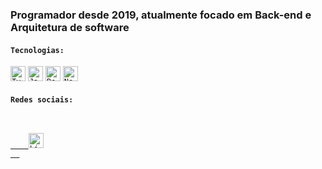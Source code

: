 ### Programador desde 2019, atualmente focado em Back-end e Arquitetura de software

#### `Tecnologias:`

<code><img height="24" src="https://cdn.iconscout.com/icon/free/png-512/typescript-1174965.png" alt="Typescript"/></code>
<code><img height="24" src="https://www.freepnglogos.com/uploads/javascript-png/javascript-vector-logo-yellow-png-transparent-javascript-vector-12.png" alt="Javascript"/></code>
<code><img height="24" src="https://upload.wikimedia.org/wikipedia/commons/thumb/a/a7/React-icon.svg/1280px-React-icon.svg.png" alt="ReactJs"/></code>
<code><img height="24" src="https://seeklogo.com/images/N/nodejs-logo-FBE122E377-seeklogo.com.png" alt="NodeJs"/></code>

#### `Redes sociais:`
<code>
  <a target="_blank" href="https://www.linkedin.com/in/kaique-caires/">
    <img height="24" src="https://verat.co.uk/wp-content/uploads/2019/03/1024px-Linkedin_icon.svg.png" alt="LinkedIn"/>
  </a>
</code>
